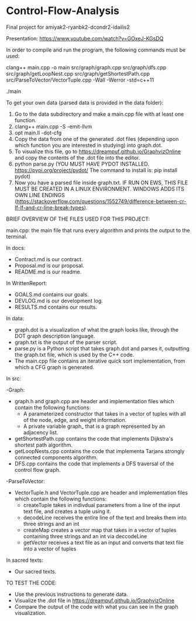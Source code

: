# Control-Flow-Analysis
Final project for amiyak2-ryanbk2-dcondr2-idailis2

Presentation: https://www.youtube.com/watch?v=GOxeJ-KGsDQ

In order to compile and run the program, the following commands must be used:

clang++ main.cpp -o main src/graph/graph.cpp src/graph/dfs.cpp src/graph/getLoopNest.cpp src/graph/getShortestPath.cpp src/ParseToVector/VectorTuple.cpp -Wall -Werror -std=c++11

./main

To get your own data (parsed data is provided in the data folder):
1. Go to the data subdirectory and make a main.cpp file with at least one function.
2. clang++ main.cpp -S -emit-llvm
3. opt main.ll -dot-cfg
4. Copy the data from one of the generated .dot files (depending upon which function you are interested in studying) into graph.dot.
5. To visualize this file, go to https://dreampuf.github.io/GraphvizOnline and copy the contents of the .dot file into the editor.
6. python parse.py (YOU MUST HAVE PYDOT INSTALLED. https://pypi.org/project/pydot/ The command to install is: pip install pydot)
7. Now you have a parsed file inside graph.txt. IF RUN ON EWS, THIS FILE MUST BE CREATED IN A LINUX ENVIRONMENT. WINDOWS ADDS ITS OWN LINE ENDINGS
(https://stackoverflow.com/questions/1552749/difference-between-cr-lf-lf-and-cr-line-break-types). 

BRIEF OVERVIEW OF THE FILES USED FOR THIS PROJECT:

main.cpp: the main file that runs every algorithm and prints the output to the terminal.

In docs:
* Contract.md is our contract.
* Proposal.md is our proposal.
* README.md is our readme.

In WrittenReport:
* GOALS.md contains our goals.
* DEVLOG.md is our development log.
* RESULTS.md contains our results.

In data:
* graph.dot is a visualization of what the graph looks like, through the DOT graph description language.
* graph.txt is the output of the parser script.
* parse.py is a Python script that takes graph.dot and parses it, outputting the graph.txt file, which is used by the C++ code.
* The main.cpp file contains an iterative quick sort implementation, from which a CFG graph is generated.

In src:

-Graph:
* graph.h and graph.cpp are header and implementation files which contain the following functions:
    * A parameterized constructor that takes in a vector of tuples with all of the node, edge, and weight information.
    * A private variable graph_ that is a graph represented by an adjacency list.
 * getShortestPath.cpp contains the code that implements Dijkstra's shortest path algorithm.
 * getLoopNests.cpp contains the code that implementa Tarjans strongly connected components algorithm.
 * DFS.cpp contains the code that implements a DFS traversal of the control flow graph.

-ParseToVector:
 * VectorTuple.h and VectorTuple.cpp are header and implementation files which contain the following functions:
    * createTuple takes in indivdual parameters from a line of the input text file, and creates a tuple using it.
    * decodeLine receives the entire line of the text and breaks them into three strings and an int
    * createMap creates a vector map that takes in a vector of tuples containing three strings and an int via deccodeLine
    * getVector receives a text file as an input and converts that text file into a vector of tuples

In sacred texts:
* Our sacred texts.

TO TEST THE CODE:
* Use the previous instructions to generate data.
* Visualize the .dot file in https://dreampuf.github.io/GraphvizOnline
* Compare the output of the code with what you can see in the graph visualization.  
